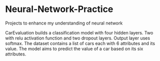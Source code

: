 # Neural-Network-Practice
Projects to enhance my understanding of neural network

CarEvaluation builds a classification model with four hidden layers. Two with relu activation function and two dropout layers. Output layer uses softmax. The dataset contains a list of cars each with 6 attributes and its value. The model aims to predict the value of a car based on its six attributes. 

